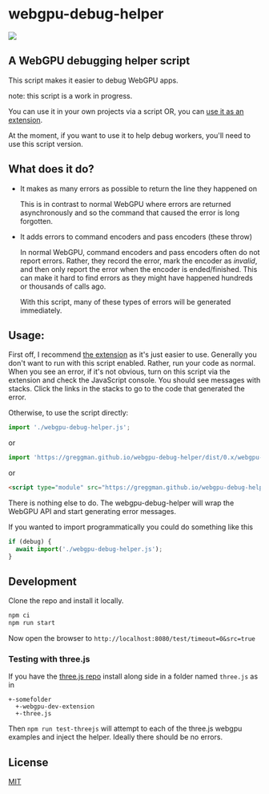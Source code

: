# webgpu-debug-helper

![](https://img.shields.io/npm/v/webgpu-debug-helper)

## A WebGPU debugging helper script

This script makes it easier to debug WebGPU apps.

note: this script is a work in progress. 

You can use it in your own projects via a script OR, you can
[use it as an extension](https://github.com/greggman/webgpu-dev-extension).

At the moment, if you want to use it to help debug workers, you'll need
to use this script version.

## What does it do?

* It makes as many errors as possible to return the line they happened on

  This is in contrast to normal WebGPU where errors are returned asynchronously
  and so the command that caused the error is long forgotten.

* It adds errors to command encoders and pass encoders (these throw)

  In normal WebGPU, command encoders and pass encoders often do not report errors.
  Rather, they record the error, mark the encoder as *invalid*, and then only report
  the error when the encoder is ended/finished. This can make it hard to find errors
  as they might have happened hundreds or thousands of calls ago.

  With this script, many of these types of errors will be generated immediately.

## Usage:

First off, I recommend [the extension](https://github.com/greggman/webgpu-dev-extension)
as it's just easier to use. Generally you don't want to run with this script enabled.
Rather, run your code as normal. When you see an error, if it's not obvious, turn
on this script via the extension and check the JavaScript console. You should see
messages with stacks. Click the links in the stacks to go to the code that generated
the error.

Otherwise, to use the script directly:

```js
import './webgpu-debug-helper.js';
```

or

```js
import 'https://greggman.github.io/webgpu-debug-helper/dist/0.x/webgpu-debug-helper.js';
```

or

```html
<script type="module" src="https://greggman.github.io/webgpu-debug-helper/dist/0.x/webgpu-debug-helper.js" crossorigin>
```

There is nothing else to do. The webgpu-debug-helper will wrap the WebGPU API and
start generating error messages. 

If you wanted to import programmatically you could do something like this

```js
if (debug) {
  await import('./webgpu-debug-helper.js');
}
```

## Development

Clone the repo and install it locally.

```bash
npm ci
npm run start
```

Now open the browser to `http://localhost:8080/test/timeout=0&src=true`

### Testing with three.js

If you have the [three.js repo](https://github.com/mrdoob/three.js)
install along side in a folder named `three.js` as in

```
+-somefolder
  +-webgpu-dev-extension
  +-three.js
```

Then `npm run test-threejs` will attempt to each of the three.js webgpu
examples and inject the helper. Ideally there should be no errors.

## License

[MIT](LICENSE.md)

